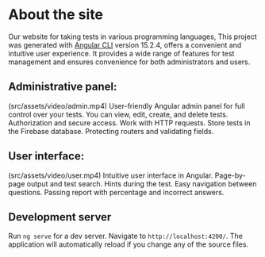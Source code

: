 # About the site

Our website for taking tests in various programming languages, This project was generated with [Angular CLI](https://github.com/angular/angular-cli) version 15.2.4, offers a convenient and intuitive user experience. It provides a wide range of features for test management and ensures convenience for both administrators and users.

## Administrative panel:
(src/assets/video/admin.mp4)
User-friendly Angular admin panel for full control over your tests. You can view, edit, create, and delete tests. Authorization and secure access. Work with HTTP requests. Store tests in the Firebase database. Protecting routers and validating fields.

## User interface:
(src/assets/video/user.mp4)
Intuitive user interface in Angular. Page-by-page output and test search. Hints during the test. Easy navigation between questions. Passing report with percentage and incorrect answers.

## Development server

Run `ng serve` for a dev server. Navigate to `http://localhost:4200/`. The application will automatically reload if you change any of the source files.
